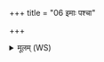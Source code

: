 +++
title = "06 इमाः पश्चा"

+++
<details><summary>मूलम् (WS)</summary>

इमाः पश्चा मयूर्यः सप्त स्वसारो अग्रुवः।  
तास्ते विषं वि जह्रिर उदकं कुम्भिनीरिव कूपात् कुलजनीरिव॥ ६ ॥  
नवानां नवतीनां विषस्य रोपुषीणाम् ।  
सर्वासामग्रभं नाम वीतापेतारसं विषम् ॥ ७ ॥
</details>